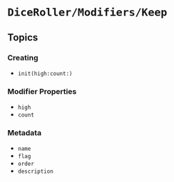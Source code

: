 # ``DiceRoller/Modifiers/Keep``

## Topics

### Creating

- ``init(high:count:)``

### Modifier Properties

- ``high``
- ``count``

### Metadata

- ``name``
- ``flag``
- ``order``
- ``description``
